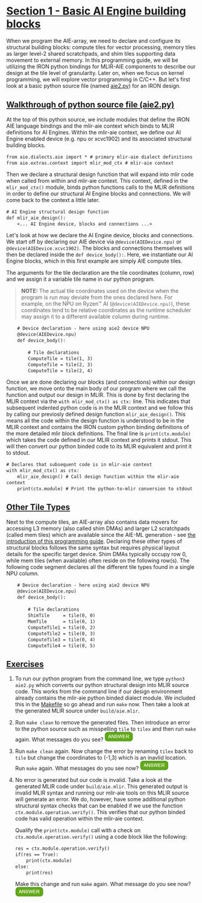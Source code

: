 <!---//===- README.md --------------------------*- Markdown -*-===//
//
// This file is licensed under the Apache License v2.0 with LLVM Exceptions.
// See https://llvm.org/LICENSE.txt for license information.
// SPDX-License-Identifier: Apache-2.0 WITH LLVM-exception
//
// Copyright (C) 2022, Advanced Micro Devices, Inc.
// 
//===----------------------------------------------------------------------===//-->

# <ins>Section 1 - Basic AI Engine building blocks</ins>

When we program the AIE-array, we need to declare and configure its structural building blocks: compute tiles for vector processing, memory tiles as larger level-2 shared scratchpads, and shim tiles supporting data movement to external memory. In this programming guide, we will be utilizing the IRON python bindings for MLIR-AIE components to describe our design at the tile level of granularity. Later on, when we focus on kernel programming, we will explore vector programming in C/C++. But let's first look at a basic python source file (named [aie2.py](./aie2.py)) for an IRON design.

## <ins>Walkthrough of python source file (aie2.py)</ins>
At the top of this python source, we include modules that define the IRON AIE language bindings and the mlir-aie context which binds to MLIR definitions for AI Engines. Within the mlir-aie context, we define our AI Engine enabled device (e.g. npu or xcvc1902) and its associated structural building blocks.

```
from aie.dialects.aie import * # primary mlir-aie dialect definitions
from aie.extras.context import mlir_mod_ctx # mlir-aie context
```
Then we declare a structural design function that will expand into mlir code when called from within and mlir-aie context. This context, defined in the `mlir_mod_ctx()` module, binds python functions calls to the MLIR definitions in order to define our structural AI Engine blocks and connections. We will come back to the context a little later.
```
# AI Engine structural design function
def mlir_aie_design():
    <... AI Engine device, blocks and connections ...>
```
 Let's look at how we declare the AI Engine device, blocks and connections. We start off by declaring our AIE device via `@device(AIEDevice.npu)` or `@device(AIEDevice.xcvc1902)`. The blocks and connections themselves will then be declared inside the `def device_body():`. Here, we instantiate our AI Engine blocks, which in this first example are simply AIE compute tiles. 

The arguments for the tile declaration are the tile coordinates (column, row) and we assign it a variable tile name in our python program.

> **NOTE:**  The actual tile coordinates used on the device when the program is run may deviate from the ones declared here. For example, on the NPU on Ryzen™ AI (`@device(AIEDevice.npu)`), these coordinates tend to be relative coordinates as the runtime scheduler may assign it to a different available column during runtime.

```
    # Device declaration - here using aie2 device NPU
    @device(AIEDevice.npu)
    def device_body():

        # Tile declarations
        ComputeTile = tile(1, 3)
        ComputeTile = tile(2, 3)
        ComputeTile = tile(2, 4)
```
Once we are done declaring our blocks (and connections) within our design function, we move onto the main body of our program where we call the function and output our design in MLIR. This is done by first declaring the MLIR context via the `with mlir_mod_ctx() as ctx:` line. This indicates that subsequent indented python code is in the MLIR context and we follow this by calling our previosly defined design function `mlir_aie_design()`. This means all the code within the design function is understood to be in the MLIR context and contains the IRON custom python binding definitions of the more detailed mlir block definitions. The final line is `print(ctx.module)` which takes the code defined in our MLIR context and prints it stdout. This will then convert our python binded code to its MLIR equivalent and print it to stdout. 
```
# Declares that subsequent code is in mlir-aie context
with mlir_mod_ctx() as ctx:
    mlir_aie_design() # Call design function within the mlir-aie context
    print(ctx.module) # Print the python-to-mlir conversion to stdout
```

## <ins>Other Tile Types</ins>
Next to the compute tiles, an AIE-array also contains data movers for accessing L3 memory (also called shim DMAs) and larger L2 scratchpads (called mem tiles) which are available since the AIE-ML generation - see [the introduction of this programming guide](../README.md). Declaring these other types of structural blocks follows the same syntax but requires physical layout details for the specific target device. Shim DMAs typically occupy row 0, while mem tiles (when available) often reside on the following row(s). The following code segment declares all the different tile types found in a single NPU column.

```
    # Device declaration - here using aie2 device NPU
    @device(AIEDevice.npu)
    def device_body():

        # Tile declarations
        ShimTile     = tile(0, 0)
        MemTile      = tile(0, 1)
        ComputeTile1 = tile(0, 2)
        ComputeTile2 = tile(0, 3)
        ComputeTile3 = tile(0, 4)
        ComputeTile4 = tile(0, 5)
```

## <u>Exercises</u>
1. To run our python program from the command line, we type `python3 aie2.py` which converts our python structural design into MLIR source code. This works from the command line if our design environment already contains the mlir-aie python binded dialect module. We included this in the [Makefile](./Makefile) so go ahead and run `make` now. Then take a look at the generated MLIR source under `build/aie.mlir`.

2. Run `make clean` to remove the generated files. Then introduce an error to the python source such as misspelling `tile` to `tilex` and then run `make` again. What messages do you see? <img src="../../mlir_tutorials/images/answer1.jpg" title="There is python error because tilex is not recognized." height=25>

3. Run `make clean` again. Now change the error by renaming `tilex` back to `tile` but change the coordinates to (-1,3) which is an inavlid location. Run `make` again. What messages do you see now? <img src="../../mlir_tutorials/images/answer1.jpg" title="No error is generated." height=25>

4. No error is generated but our code is invalid. Take a look at the generated MLIR code under `build/aie.mlir`. This generated output is invalid MLIR syntax and running our mlir-aie tools on this MLIR source will generate an error. We do, however, have some additional python structural syntax checks that can be enabled if we use the function `ctx.module.operation.verify()`. This verifies that our python binded code has valid operation within the mlir-aie context. 

    Qualify the `print(ctx.module)` call with a check on `ctx.module.operation.verify()` using a code block like the following:
    ```
    res = ctx.module.operation.verify()
    if(res == True):
        print(ctx.module)
    else:
        print(res)
    ```
    Make this change and run `make` again. What message do you see now? <img src="../../mlir_tutorials/images/answer1.jpg" title="It now says column value fails to satisfy the constraint because the minimum value is 0" height=25>
